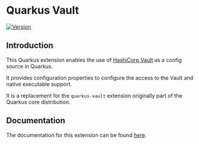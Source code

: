 # Quarkus Vault

[![Version](https://img.shields.io/maven-central/v/io.quarkiverse.vault/quarkus-vault?logo=apache-maven&style=flat-square)](https://search.maven.org/artifact/io.quarkiverse.vault/quarkus-vault)

## Introduction

This Quarkus extension enables the use of [HashiCorp Vault](https://www.vaultproject.io) as a config source in Quarkus.

It provides configuration properties to configure the access to the Vault and native executable support.

It is a replacement for the `quarkus-vault` extension originally part of the Quarkus core distribution.

## Documentation

The documentation for this extension can be found [here](https://quarkiverse.github.io/quarkiverse-docs/quarkus-vault/dev/index.html).
